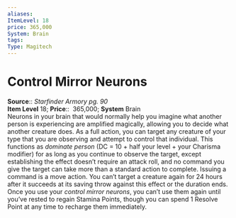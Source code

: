 ```yaml
---
aliases: 
ItemLevel: 18
price: 365,000
System: Brain
tags: 
Type: Magitech
---
```


# Control Mirror Neurons

**Source**:: _Starfinder Armory pg. 90_  
**Item Level** 18;
**Price**::  365,000; **System** Brain  
Neurons in your brain that would normally help you imagine what another person is experiencing are amplified magically, allowing you to decide what another creature does. As a full action, you can target any creature of your type that you are observing and attempt to control that individual. This functions as _dominate person_ (DC = 10 + half your level + your Charisma modifier) for as long as you continue to observe the target, except establishing the effect doesn’t require an attack roll, and no command you give the target can take more than a standard action to complete. Issuing a command is a move action. You can’t target a creature again for 24 hours after it succeeds at its saving throw against this effect or the duration ends. Once you use your _control mirror neurons_, you can’t use them again until you’ve rested to regain Stamina Points, though you can spend 1 Resolve Point at any time to recharge them immediately.
